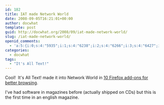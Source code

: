 ```yaml
---
id: 182
title: IAT made Network World
date: 2008-09-05T16:21:01+00:00
author: docwhat
template: post
guid: http://docwhat.org/2008/09/iat-made-network-world/
slug: /iat-made-network-world/
openid_comments:
  - 'a:5:{i:0;s:4:"5935";i:1;s:4:"6238";i:2;s:4:"6266";i:3;s:4:"6427";i:4;s:4:"6429";}'
categories:
  - docwhat
tags:
  - "It's All Text!"
---
```

Cool!  It's All Text! made it into Network World in <a href="http://www.networkworld.com/slideshows/2008/082608-10-firefox-addons.html?netht=ei_090508&amp;nladname=090508dailynewspmal">10 Firefox add-ons for better browsing</a>.

I've had software in magazines before (actually shipped on CDs) but this is the first time in an english magazine.